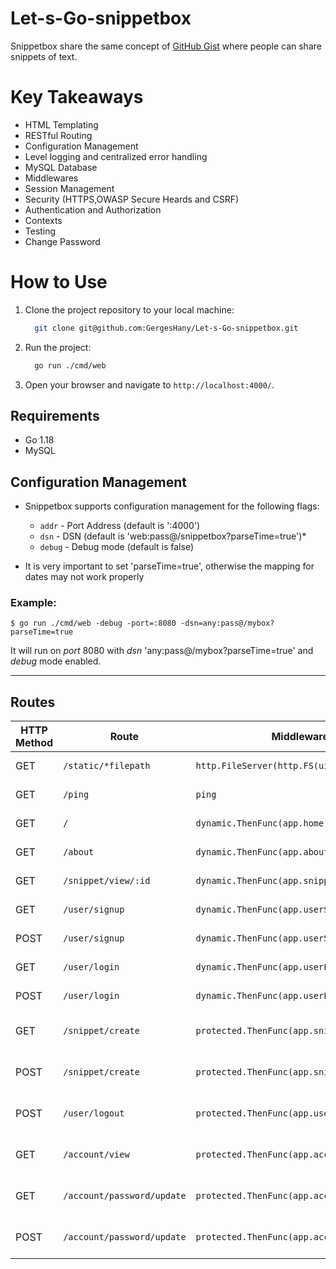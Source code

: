 # Let-s-Go-snippetbox

Snippetbox share the same concept of [GitHub Gist](https://gist.github.com/) where people can share snippets of text.

# Key Takeaways

- HTML Templating
- RESTful Routing
- Configuration Management
- Level logging and centralized error handling
- MySQL Database
- Middlewares
- Session Management
- Security (HTTPS,OWASP Secure Heards and CSRF)
- Authentication and Authorization
- Contexts
- Testing
- Change Password

# How to Use

1. Clone the project repository to your local machine:

   ```bash
     git clone git@github.com:GergesHany/Let-s-Go-snippetbox.git
   ```

2. Run the project:

   ```bash
     go run ./cmd/web
   ```

3. Open your browser and navigate to `http://localhost:4000/`.

## Requirements

- Go 1.18
- MySQL

## Configuration Management

- Snippetbox supports configuration management for the following flags:

  - `addr` - Port Address (default is ':4000')
  - `dsn` - DSN (default is 'web:pass@/snippetbox?parseTime=true')\*
  - `debug` - Debug mode (default is false)

- It is very important to set 'parseTime=true', otherwise the mapping for dates may not work properly

### Example:

```
$ go run ./cmd/web -debug -port=:8080 -dsn=any:pass@/mybox?parseTime=true
```

It will run on _port_ 8080 with _dsn_ 'any:pass@/mybox?parseTime=true' and _debug_ mode enabled.

<hr>

## Routes

| HTTP Method | Route                      | Middleware/Handler                                  | Notes                           |
| ----------- | -------------------------- | --------------------------------------------------- | ------------------------------- |
| GET         | `/static/*filepath`        | `http.FileServer(http.FS(ui.Files))`                | Serves static files.            |
| GET         | `/ping`                    | `ping`                                              | Health check endpoint.          |
| GET         | `/`                        | `dynamic.ThenFunc(app.home)`                        | Unprotected dynamic route.      |
| GET         | `/about`                   | `dynamic.ThenFunc(app.about)`                       | Unprotected dynamic route.      |
| GET         | `/snippet/view/:id`        | `dynamic.ThenFunc(app.snippetView)`                 | Unprotected dynamic route.      |
| GET         | `/user/signup`             | `dynamic.ThenFunc(app.userSignup)`                  | Unprotected dynamic route.      |
| POST        | `/user/signup`             | `dynamic.ThenFunc(app.userSignupPost)`              | Unprotected dynamic route.      |
| GET         | `/user/login`              | `dynamic.ThenFunc(app.userLogin)`                   | Unprotected dynamic route.      |
| POST        | `/user/login`              | `dynamic.ThenFunc(app.userLoginPost)`               | Unprotected dynamic route.      |
| GET         | `/snippet/create`          | `protected.ThenFunc(app.snippetCreate)`             | Protected (authenticated-only). |
| POST        | `/snippet/create`          | `protected.ThenFunc(app.snippetCreatePost)`         | Protected (authenticated-only). |
| POST        | `/user/logout`             | `protected.ThenFunc(app.userLogoutPost)`            | Protected (authenticated-only). |
| GET         | `/account/view`            | `protected.ThenFunc(app.accountView)`               | Protected (authenticated-only). |
| GET         | `/account/password/update` | `protected.ThenFunc(app.accountPasswordUpdate)`     | Protected (authenticated-only). |
| POST        | `/account/password/update` | `protected.ThenFunc(app.accountPasswordUpdatePost)` | Protected (authenticated-only). |
